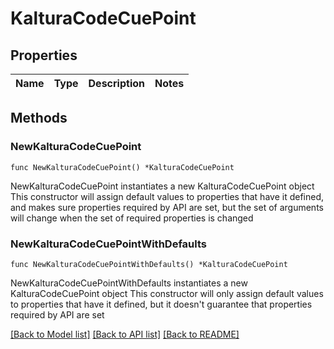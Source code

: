 # KalturaCodeCuePoint

## Properties

Name | Type | Description | Notes
------------ | ------------- | ------------- | -------------

## Methods

### NewKalturaCodeCuePoint

`func NewKalturaCodeCuePoint() *KalturaCodeCuePoint`

NewKalturaCodeCuePoint instantiates a new KalturaCodeCuePoint object
This constructor will assign default values to properties that have it defined,
and makes sure properties required by API are set, but the set of arguments
will change when the set of required properties is changed

### NewKalturaCodeCuePointWithDefaults

`func NewKalturaCodeCuePointWithDefaults() *KalturaCodeCuePoint`

NewKalturaCodeCuePointWithDefaults instantiates a new KalturaCodeCuePoint object
This constructor will only assign default values to properties that have it defined,
but it doesn't guarantee that properties required by API are set


[[Back to Model list]](../README.md#documentation-for-models) [[Back to API list]](../README.md#documentation-for-api-endpoints) [[Back to README]](../README.md)


